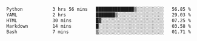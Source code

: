 <!--START_SECTION:waka-->

```txt
Python           3 hrs 56 mins   ██████████████▒░░░░░░░░░░   56.85 %
YAML             2 hrs           ███████▒░░░░░░░░░░░░░░░░░   29.03 %
HTML             30 mins         █▓░░░░░░░░░░░░░░░░░░░░░░░   07.25 %
Markdown         14 mins         █░░░░░░░░░░░░░░░░░░░░░░░░   03.58 %
Bash             7 mins          ▒░░░░░░░░░░░░░░░░░░░░░░░░   01.71 %
```

<!--END_SECTION:waka-->

